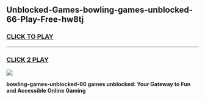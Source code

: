 
## Unblocked-Games-bowling-games-unblocked-66-Play-Free-hw8tj
<h3>
<a href="https://premium76.site?title=bowling-games-unblocked-66&ref=20A">CLICK TO PLAY</a></h3>
<hr>

<h3>
<a href="https://premium76.site?title=bowling-games-unblocked-66&ref=20A">CLICK 2 PLAY</a>
  
</h3>

<a href="https://premium76.site?title=bowling-games-unblocked-66&ref=20A"><img src="https://clearcache.store/games.png"></a>


**bowling-games-unblocked-66 games unblocked: Your Gateway to Fun and Accessible Online Gaming**
